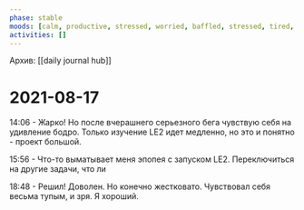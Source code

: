 ```yaml
---
phase: stable
moods: [calm, productive, stressed, worried, baffled, stressed, tired, worried, glad, tired]
activities: []
---
```

Архив: [[daily journal hub]]
# 2021-08-17

14:06 - Жарко! Но после вчерашнего серьезного бега чувствую себя на удивление бодро. Только изучение LE2 идет медленно, но это и понятно - проект большой.

15:56 - Что-то выматывает меня эпопея с запуском LE2. Переключиться на другие задачи, что ли

18:48 - Решил! Доволен. Но конечно жестковато. Чувствовал себя весьма тупым, и зря. Я хороший.
